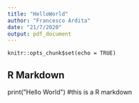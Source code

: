 ```yaml
---
title: "HelloWorld"
author: "Francesco Ardita"
date: "21/7/2020"
output: pdf_document
---
```


```{r setup, include=FALSE}
knitr::opts_chunk$set(echo = TRUE)
```

## R Markdown
print("Hello  World") 
#this is a R markdown
